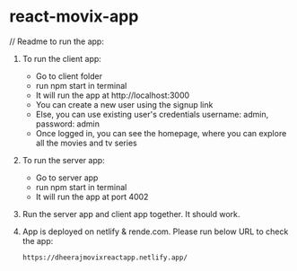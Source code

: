 # react-movix-app

// Readme to run the app:

1. To run the client app:
    - Go to client folder
    - run npm start in terminal
    - It will run the app at http://localhost:3000
    - You can create a new user using the signup link
    - Else, you can use existing user's credentials username: admin, password: admin
    - Once logged in, you can see the homepage, where you can explore all the movies and tv series

2. To run the server app:
    - Go to server app
    - run npm start in terminal
    - It will run the app at port 4002
    
3.  Run the server app and client app together. It should work.
4.  App is deployed on netlify & rende.com. Please run below URL to check the app:

        https://dheerajmovixreactapp.netlify.app/

